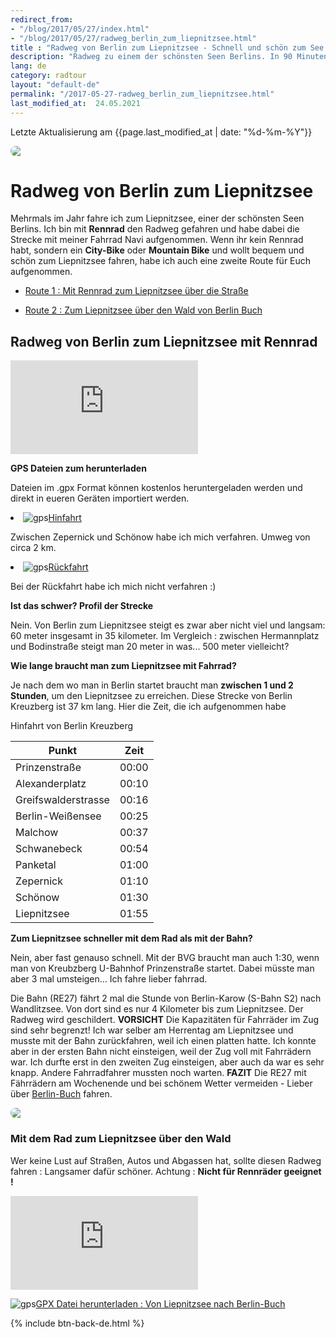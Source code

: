 ```yaml
---
redirect_from: 
- "/blog/2017/05/27/index.html"
- "/blog/2017/05/27/radweg_berlin_zum_liepnitzsee.html"
title : "Radweg von Berlin zum Liepnitzsee - Schnell und schön zum See fahren."
description: "Radweg zu einem der schönsten Seen Berlins. In 90 Minuten durch Berlin und Brandenburg: jetzt kostenlos GPX Dateien herunterladen."
lang: de
category: radtour
layout: "default-de"
permalink: "/2017-05-27-radweg_berlin_zum_liepnitzsee.html"
last_modified_at:  24.05.2021
---
```


<div class = "container blog">

<p>Letzte Aktualisierung am {{page.last_modified_at | date: "%d-%m-%Y"}}</p>

<img class="img-responsive" src="/img/liepnitzsee.jpg" style="border-radius: 8px;display:block; margin:auto;">
  
<div id="spacer">
</div>

<h1>Radweg von Berlin zum Liepnitzsee</h1>

<p>Mehrmals im Jahr fahre ich zum Liepnitzsee, einer der schönsten Seen Berlins. Ich bin mit <strong>Rennrad</strong>
den Radweg gefahren und habe dabei die Strecke mit meiner Fahrrad Navi aufgenommen.
Wenn ihr kein Rennrad habt, sondern ein <strong>City-Bike</strong> oder <strong>Mountain Bike</strong> und wollt 
bequem und schön zum Liepnitzsee fahren, habe ich auch eine zweite Route für Euch aufgenommen.</p>

<ul>
<li id="plan"><p><a href="#rennrad">Route 1 : Mit Rennrad zum Liepnitzsee über die Straße</a></p></li>
<li id="plan"><p><a href="#streckebis">Route 2 : Zum Liepnitzsee über den Wald von Berlin Buch</a></p></li>
</ul>

<h2 id="rennrad">Radweg von Berlin zum Liepnitzsee mit Rennrad</h2>

<div id="spacer"></div>

<div class="row">
            <div class="resp-container col-12">
                    <iframe class="resp-iframe" src="https://www.komoot.de/tour/17207986/embed" frameborder="0" allow="accelerometer; autoplay; encrypted-media; gyroscope; picture-in-picture" allowfullscreen></iframe>
                </div>
        </div>

<p><strong>GPS Dateien zum herunterladen</strong></p>

<p>Dateien im .gpx Format können kostenlos heruntergeladen werden und direkt in eueren Geräten importiert werden.</p>
          <div class="row">
            <div class="col-lg-6">
             <li><img src="/img/gps.png" alt="gps" id="thxlistshawo"><a href="https://github.com/batardo/batardo.github.io/blob/master/carte/hinfahrt.gpx" download="">Hinfahrt</a></li>
                <p>Zwischen Zepernick und Schönow habe ich mich verfahren. Umweg von circa 2 km.</p>
              </div>
              <div class="col-lg-6">
                <li><img src="/img/gps.png" alt="gps" id="thxlistshawo"><a href="https://github.com/batardo/batardo.github.io/blob/master/carte/rueckfahrt.gpx" download="">Rückfahrt</a></li>
                    <p>Bei der Rückfahrt habe ich mich nicht verfahren :)</p>
                   </div>
        </div>


<p><strong>Ist das schwer? Profil der Strecke</strong></p>
<p>Nein. Von Berlin zum Liepnitzsee steigt es zwar aber nicht viel und langsam: 60 meter insgesamt in 35 kilometer. Im Vergleich : zwischen Hermannplatz und Bodinstraße steigt man 20 meter in was... 500 meter vielleicht?</p>


<p><strong>Wie lange braucht man zum Liepnitzsee mit Fahrrad?</strong></p>
<p>Je nach dem wo man in Berlin startet braucht man <strong>zwischen 1 und 2 Stunden</strong>, 
um den Liepnitzsee zu erreichen. Diese Strecke von Berlin Kreuzberg ist 37 km lang.
Hier die Zeit, die ich aufgenommen habe</p>

<p>Hinfahrt von Berlin Kreuzberg</p>
<table class="table" align="center">
  <thead>
      <tr>
        <th>Punkt</th>
        <th>Zeit</th>
        </tr>
      </thead>
      <tbody>
      <tr>
        <td>Prinzenstraße</td>
        <td>00:00</td>
      </tr>
       <tr>
        <td>Alexanderplatz</td>
        <td>00:10</td>
      </tr>
        <tr>
        <td>Greifswalderstrasse</td>
        <td>00:16</td>
      </tr>
       <tr>
        <td>Berlin-Weißensee</td>
        <td>00:25</td>
      </tr>
        <tr>
        <td>Malchow</td>
        <td>00:37</td>
      </tr>
          <tr>
        <td>Schwanebeck</td>
        <td>00:54</td>
      </tr>
          <tr>
        <td>Panketal</td>
        <td>01:00</td>
      </tr>
          <tr>
        <td>Zepernick</td>
        <td>01:10</td>
      </tr>
          <tr>
        <td>Schönow</td>
        <td>01:30</td>
      </tr>
          <tr>
        <td>Liepnitzsee</td>
        <td>01:55</td>
      </tr>
      </tbody>
    </table>
 

<p><strong>Zum Liepnitzsee schneller mit dem Rad als mit der Bahn?</strong></p>
  <p>Nein, aber fast genauso schnell. Mit der BVG braucht man auch 1:30, wenn man von Kreubzberg U-Bahnhof Prinzenstraße startet. Dabei müsste man aber 3 mal umsteigen... Ich fahre lieber fahrrad.</p>
  <p>Die Bahn (RE27) fährt 2 mal die Stunde von Berlin-Karow (S-Bahn S2) nach Wandlitzsee. Von dort sind es nur 4 Kilometer bis zum Liepnitzsee. Der Radweg wird geschildert.
  <strong>VORSICHT</strong> Die Kapazitäten für Fahrräder im Zug sind sehr begrenzt! Ich war selber am Herrentag am Liepnitzsee und musste mit der Bahn zurückfahren, weil ich einen platten hatte. Ich konnte aber in der ersten Bahn nicht einsteigen, weil der Zug voll mit Fahrrädern war. Ich durfte erst in den zweiten Zug einsteigen, aber auch da war es sehr knapp. Andere Fahrradfahrer mussten noch warten.
  <strong>FAZIT</strong> Die RE27 mit Fährrädern am Wochenende und bei schönem Wetter vermeiden - Lieber über <a href="#streckebis">Berlin-Buch</a> fahren. </p>
  <img src="/img/bvg.png" style="border-radius: 8px;display:block; margin:auto;">
  
<div id="spacer"></div> 

<h3 id="streckebis">Mit dem Rad zum Liepnitzsee über den Wald</h3>

<p>Wer keine Lust auf Straßen, Autos und Abgassen hat, sollte diesen Radweg fahren : Langsamer dafür schöner. 
Achtung : <strong>Nicht für Rennräder geeignet !</strong></p> 

<div class="row">
 <div class="resp-container col-sm-12">
    <iframe class="resp-iframe" src="https://www.komoot.com/tour/18926180/embed" frameborder="0" allow="accelerometer; autoplay; encrypted-media; gyroscope; picture-in-picture" allowfullscreen></iframe>
 </div>
</div>

<p><img src="/img/gps.png" alt="gps" id="thxlistshawo"><a href="/carte/alternativ.gpx" download="">GPX Datei herunterladen : Von Liepnitzsee nach Berlin-Buch</a></p>

{% include btn-back-de.html %}

</div>

